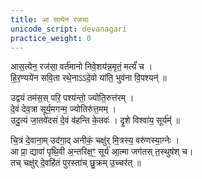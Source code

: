 ```yaml
---
title: आ सत्येन रजसा
unicode_script: devanagari
practice_weight: 0
---
```


आस॒त्येन॒ रज॑सा॒ वर्त॑मानो निवे॒शय॑न्न॒मृतं॒ मर्त्यं॑ च ।  
हि॒र॒ण्यये॑न सवि॒ता रथे॒नाऽऽदे॒वो या॑ति॒ भुव॑ना वि॒पश्यन्॑ ॥ 

उद्वयं तम॑स॒स् परि॒ पश्य॑न्तो॒ ज्योति॒रुत्त॑रम् ।  
दे॒वं देव॒त्रा सूर्य॒मगन्म॒ ज्योतिरु॑त्त॒मम् ।  
उदु॒त्यं जा॒तवे॑दसं दे॒वं व॑हन्ति के॒तवः॑ । दृ॒शे विश्वा॑य॒ सूर्य॑म्॑॑  ॥

चि॒त्रं दे॒वाना॒म् उद॑गा॒द् अनीकं॒ चक्षु॑र् मि॒त्रस्य॒ वरु॑णस्या॒ग्नेः ।  
आ प्रा॒ द्यावा॑ पृथि॒वी अ॒न्तरिक्ष॒ꣳ॒ सूर्य॑ आ॒त्मा जग॑तस् त॒स्थुष॑श् च।  
तच् चक्षु॑र् दे॒वहि॑तं पुरस्ता॑च् छु॒क्रम् उ॒च्चर॑त् ॥